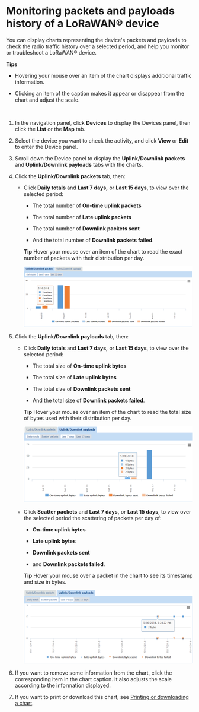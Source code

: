 # Monitoring packets and payloads history of a LoRaWAN® device

You can display charts representing the device's packets and payloads to
check the radio traffic history over a selected period, and help you
monitor or troubleshoot a LoRaWAN® device.

**Tips**

- Hovering your mouse over an item of the chart displays additional
  traffic information.

- Clicking an item of the caption makes it appear or disappear from the
  chart and adjust the scale.

 

1.  In the navigation panel, click **Devices** to display the Devices
    panel, then click the **List** or the **Map** tab.

2.  Select the device you want to check the activity, and click **View**
    or **Edit** to enter the Device panel.

3.  Scroll down the Device panel to display the **Uplink/Downlink
    packets** and **Uplink/Downlink payloads** tabs with the charts.

4.  Click the **Uplink/Downlink packets** tab, then:

    - Click **Daily totals** and **Last 7 days,** or **Last 15 days**,
      to view over the selected period:

      - The total number of **On-time uplink packets**

      - The total number of **Late uplink packets**

      - The total number of **Downlink packets sent**

      - And the total number of **Downlink packets failed**.

      **Tip** Hover your mouse over an item of the chart to read the
      exact number of packets with their distribution per day.

      ![](./_images/checking-the-activity-of-a.png)

5.  Click the **Uplink/Downlink payloads** tab, then:

    - Click **Daily totals** and **Last 7 days,** or **Last 15 days**,
      to view over the selected period:

      - The total size of **On-time uplink bytes**

      - The total size of **Late uplink bytes**

      - The total size of **Downlink packets sent**

      - And the total size of **Downlink packets failed**.

      **Tip** Hover your mouse over an item of the chart to read the
      total size of bytes used with their distribution per day.

      ![](./_images/checking-the-activity-of-a-1.png)

    - Click **Scatter packets** and **Last 7 days,** or **Last 15
      days**, to view over the selected period the scattering of packets
      per day of:

      - **On-time uplink bytes**

      - **Late uplink bytes**

      - **Downlink packets sent**

      - and **Downlink packets failed**.

      **Tip** Hover your mouse over a packet in the chart to see its
      timestamp and size in bytes.

      ![](./_images/checking-the-activity-of-a-2.png)

6.  If you want to remove some information from the chart, click the
    corresponding item in the chart caption. It also adjusts the scale
    according to the information displayed.

7.  If you want to print or download this chart, see [Printing or downloading a chart](../device-manager-user-guide/manage-a-device/check-device-settings-activity.md#printing-or-downloading-a-chart).
